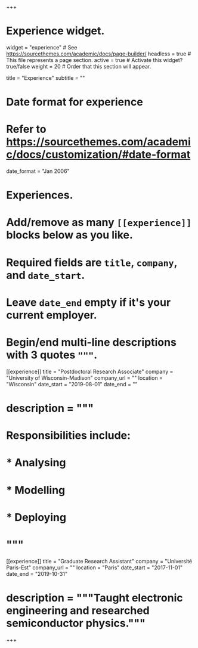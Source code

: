 +++
# Experience widget.
widget = "experience"  # See https://sourcethemes.com/academic/docs/page-builder/
headless = true  # This file represents a page section.
active = true  # Activate this widget? true/false
weight = 20  # Order that this section will appear.

title = "Experience"
subtitle = ""

# Date format for experience
#   Refer to https://sourcethemes.com/academic/docs/customization/#date-format
date_format = "Jan 2006"

# Experiences.
#   Add/remove as many `[[experience]]` blocks below as you like.
#   Required fields are `title`, `company`, and `date_start`.
#   Leave `date_end` empty if it's your current employer.
#   Begin/end multi-line descriptions with 3 quotes `"""`.
[[experience]]
  title = "Postdoctoral Research Associate"
  company = "University of Wisconsin-Madison"
  company_url = ""
  location = "Wisconsin"
  date_start = "2019-08-01"
  date_end = ""
# description = """
# Responsibilities include:
# 
#  * Analysing
#  * Modelling
#  * Deploying
#  """

[[experience]]
  title = "Graduate Research Assistant"
  company = "Université Paris-Est"
  company_url = ""
  location = "Paris"
  date_start = "2017-11-01"
  date_end = "2019-10-31"
# description = """Taught electronic engineering and researched semiconductor physics."""

+++
